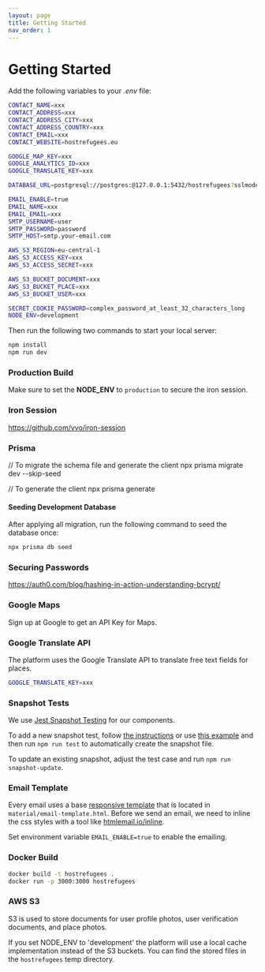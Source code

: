 ```yaml
---
layout: page
title: Getting Started
nav_order: 1
---
```


# Getting Started

Add the following variables to your _.env_ file:

```sh
CONTACT_NAME=xxx
CONTACT_ADDRESS=xxx
CONTACT_ADDRESS_CITY=xxx
CONTACT_ADDRESS_COUNTRY=xxx
CONTACT_EMAIL=xxx
CONTACT_WEBSITE=hostrefugees.eu

GOOGLE_MAP_KEY=xxx
GOOGLE_ANALYTICS_ID=xxx
GOOGLE_TRANSLATE_KEY=xxx

DATABASE_URL=postgresql://postgres:@127.0.0.1:5432/hostrefugees?sslmode=disable

EMAIL_ENABLE=true
EMAIL_NAME=xxx
EMAIL_EMAIL=xxx
SMTP_USERNAME=user
SMTP_PASSWORD=password
SMTP_HOST=smtp.your-email.com

AWS_S3_REGION=eu-central-1
AWS_S3_ACCESS_KEY=xxx
AWS_S3_ACCESS_SECRET=xxx

AWS_S3_BUCKET_DOCUMENT=xxx
AWS_S3_BUCKET_PLACE=xxx
AWS_S3_BUCKET_USER=xxx

SECRET_COOKIE_PASSWORD=complex_password_at_least_32_characters_long
NODE_ENV=development
```

Then run the following two commands to start your local server:

```sh
npm install
npm run dev
```

### Production Build

Make sure to set the **NODE_ENV** to `production` to secure the iron session.

### Iron Session

https://github.com/vvo/iron-session

### Prisma

// To migrate the schema file and generate the client
npx prisma migrate dev --skip-seed

// To generate the client
npx prisma generate

#### Seeding Development Database

After applying all migration, run the following command to seed the database once:

```sh
npx prisma db seed
```

### Securing Passwords

https://auth0.com/blog/hashing-in-action-understanding-bcrypt/

### Google Maps

Sign up at Google to get an API Key for Maps.

### Google Translate API

The platform uses the Google Translate API to translate free text fields for places.

```sh
GOOGLE_TRANSLATE_KEY=xxx
```

### Snapshot Tests

We use [Jest Snapshot Testing](https://jestjs.io/docs/snapshot-testing) for our components.

To add a new snapshot test, follow [the instructions](https://jestjs.io/docs/snapshot-testing) or use [this example](./tests/components/external-link.test.tsx) and then run `npm run test` to automatically create the snapshot file.

To update an existing snapshot, adjust the test case and run `npm run snapshot-update`.

### Email Template

Every email uses a base [responsive template](https://github.com/leemunroe/responsive-html-email-template) that is located in `material/email-template.html`. Before we send an email, we need to inline the css styles with a tool like [htmlemail.io/inline](https://htmlemail.io/inline/).

Set environment variable `EMAIL_ENABLE=true` to enable the emailing.

### Docker Build

```sh
docker build -t hostrefugees .
docker run -p 3000:3000 hostrefugees
```

### AWS S3

S3 is used to store documents for user profile photos, user verification documents, and place photos.

If you set NODE_ENV to 'development' the platform will use a local cache implementation instead of the S3 buckets. You can find the stored files in the `hostrefugees` temp directory.
